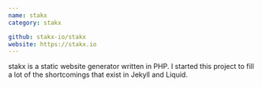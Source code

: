 ```yaml
---
name: stakx
category: stakx

github: stakx-io/stakx
website: https://stakx.io
---
```


stakx is a static website generator written in PHP. I started this project to fill a lot of the shortcomings that exist in Jekyll and Liquid.
